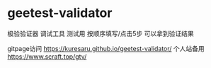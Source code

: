 # geetest-validator

极验验证器 调试工具  测试用
按顺序填写/点击5步 可以拿到验证结果

gitpage访问 https://kuresaru.github.io/geetest-validator/
个人站备用  https://www.scraft.top/gtv/
